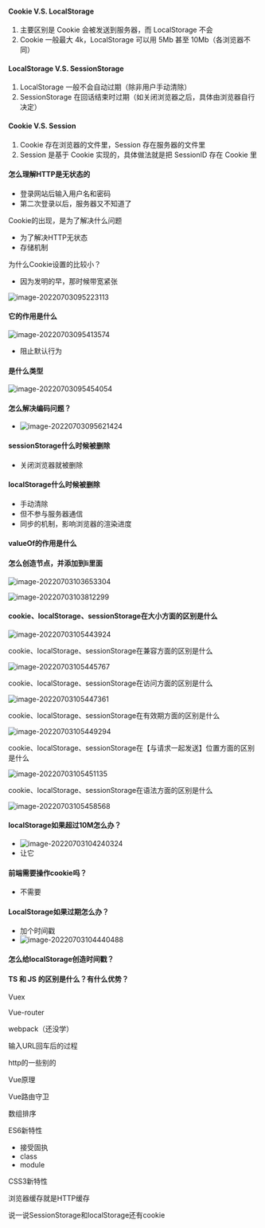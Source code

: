 #### Cookie V.S. LocalStorage

1. 主要区别是 Cookie 会被发送到服务器，而 LocalStorage 不会
2. Cookie 一般最大 4k，LocalStorage 可以用 5Mb 甚至 10Mb（各浏览器不
同）

#### LocalStorage V.S. SessionStorage

1. LocalStorage 一般不会自动过期（除非用户手动清除）
2. SessionStorage 在回话结束时过期（如关闭浏览器之后，具体由浏览器自行
决定）

#### Cookie V.S. Session

1. Cookie 存在浏览器的文件里，Session 存在服务器的文件里
2. Session 是基于 Cookie 实现的，具体做法就是把 SessionID 存在 Cookie 里



#### 怎么理解HTTP是无状态的

- 登录网站后输入用户名和密码
- 第二次登录以后，服务器又不知道了



Cookie的出现，是为了解决什么问题

- 为了解决HTTP无状态
- 存储机制



为什么Cookie设置的比较小？

- 因为发明的早，那时候带宽紧张

![image-20220703095223113](imgs/image-20220703095223113.png)

#### 它的作用是什么

![image-20220703095413574](imgs/image-20220703095413574.png)

- 阻止默认行为

#### 是什么类型

![image-20220703095454054](imgs/image-20220703095454054.png)

#### 怎么解决编码问题？

- ![image-20220703095621424](imgs/image-20220703095621424.png)

#### sessionStorage什么时候被删除

- 关闭浏览器就被删除

#### localStorage什么时候被删除

- 手动清除
- 但不参与服务器通信
- 同步的机制，影响浏览器的渲染进度

#### valueOf的作用是什么

#### 怎么创造节点，并添加到li里面

![image-20220703103653304](imgs/image-20220703103653304.png)



![image-20220703103812299](imgs/image-20220703103812299.png)

#### cookie、localStorage、sessionStorage在大小方面的区别是什么

![image-20220703105443924](imgs/image-20220703105443924.png)

cookie、localStorage、sessionStorage在兼容方面的区别是什么

![image-20220703105445767](imgs/image-20220703105445767.png)

cookie、localStorage、sessionStorage在访问方面的区别是什么

![image-20220703105447361](imgs/image-20220703105447361.png)

cookie、localStorage、sessionStorage在有效期方面的区别是什么

![image-20220703105449294](imgs/image-20220703105449294.png)

cookie、localStorage、sessionStorage在【与请求一起发送】位置方面的区别是什么

![image-20220703105451135](imgs/image-20220703105451135.png)

cookie、localStorage、sessionStorage在语法方面的区别是什么

![image-20220703105458568](imgs/image-20220703105458568.png)







#### localStorage如果超过10M怎么办？

- ![image-20220703104240324](imgs/image-20220703104240324.png)
- 让它

#### 前端需要操作cookie吗？

- 不需要 

#### LocalStorage如果过期怎么办？

- 加个时间戳
- ![image-20220703104440488](imgs/image-20220703104440488.png)

#### 怎么给localStorage创造时间戳？



#### TS 和 JS 的区别是什么？有什么优势？





Vuex



Vue-router



webpack（还没学）



输入URL回车后的过程



http的一些别的



Vue原理



Vue路由守卫



数组排序



ES6新特性

- 接受固执
- class
- module



CSS3新特性



浏览器缓存就是HTTP缓存



说一说SessionStorage和localStorage还有cookie









































